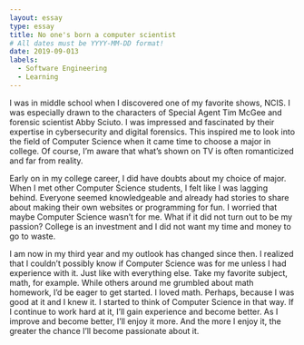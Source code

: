 ```yaml
---
layout: essay
type: essay
title: No one's born a computer scientist
# All dates must be YYYY-MM-DD format!
date: 2019-09-013
labels:
  - Software Engineering
  - Learning
---
```


I was in middle school when I discovered one of my favorite shows, NCIS. I was especially drawn to the characters of Special Agent Tim McGee and forensic scientist Abby Sciuto. I was impressed and fascinated by their expertise in cybersecurity and digital forensics. This inspired me to look into the field of Computer Science when it came time to choose a major in college. Of course, I’m aware that what’s shown on TV is often romanticized and far from reality. 

Early on in my college career, I did have doubts about my choice of major. When I met other Computer Science students, I felt like I was lagging behind. Everyone seemed knowledgeable and already had stories to share about making their own websites or programming for fun. I worried that maybe Computer Science wasn’t for me. What if it did not turn out to be my passion? College is an investment and I did not want my time and money to go to waste.

I am now in my third year and my outlook has changed since then. I realized that I couldn’t possibly know if Computer Science was for me unless I had experience with it. Just like with everything else. Take my favorite subject, math, for example. While others around me grumbled about math homework, I’d be eager to get started. I loved math. Perhaps, because I was good at it and I knew it. I started to think of Computer Science in that way. If I continue to work hard at it, I’ll gain experience and become better. As I improve and become better, I’ll enjoy it more. And the more I enjoy it, the greater the chance I’ll become passionate about it. 
